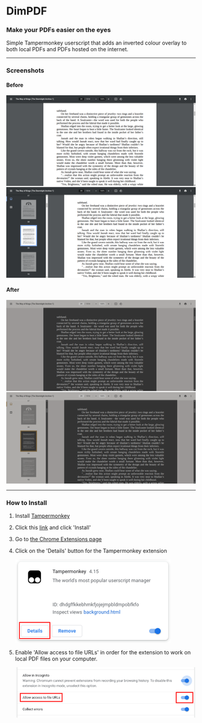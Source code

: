 # DimPDF

### Make your PDFs easier on the eyes

Simple Tampermonkey userscript that adds an inverted colour overlay to both local PDFs and PDFs hosted on the internet.

---

### Screenshots

#### Before
![Focused (before)](/images/readme/screenshots/focused_before.png)
![With Sidepane (before)](/images/readme/screenshots/sidepane_before.png)

#### After
![Focused (afer)](/images/readme/screenshots/focused_after.png)
![With Sidepane (after)](/images/readme/screenshots/sidepane_after.png)

---

### How to Install

1. Install [Tampermonkey](https://chrome.google.com/webstore/detail/tampermonkey/dhdgffkkebhmkfjojejmpbldmpobfkfo)

2. Click this [link](https://raw.githubusercontent.com/zahinabrer5/dimpdf-userscript/main/index.js) and click 'Install'

3. Go to [the Chrome Extensions page](chrome://extensions)

4. Click on the 'Details' button for the Tampermonkey extension

    ![Step 4](/images/readme/installation/step4.png)

5. Enable 'Allow access to file URLs' in order for the extension to work on local PDF files on your computer.

    ![Step 5](/images/readme/installation/step5.png)
